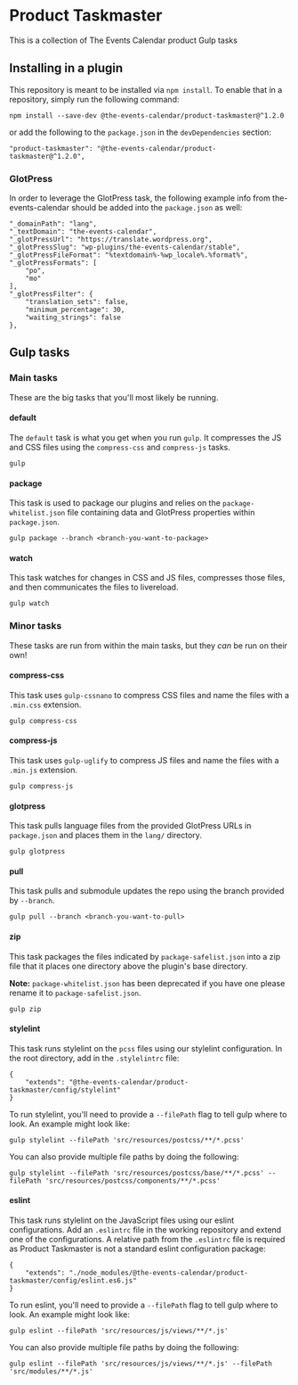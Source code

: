 # Product Taskmaster

This is a collection of The Events Calendar product Gulp tasks

## Installing in a plugin

This repository is meant to be installed via `npm install`. To enable
that in a repository, simply run the following command:

```
npm install --save-dev @the-events-calendar/product-taskmaster@^1.2.0
```

or add the following to the `package.json` in the `devDependencies` section:

```
"product-taskmaster": "@the-events-calendar/product-taskmaster@^1.2.0",
```

### GlotPress

In order to leverage the GlotPress task, the following example info from the-events-calendar
should be added into the `package.json` as well:

```
"_domainPath": "lang",
"_textDomain": "the-events-calendar",
"_glotPressUrl": "https://translate.wordpress.org",
"_glotPressSlug": "wp-plugins/the-events-calendar/stable",
"_glotPressFileFormat": "%textdomain%-%wp_locale%.%format%",
"_glotPressFormats": [
	"po",
	"mo"
],
"_glotPressFilter": {
	"translation_sets": false,
	"minimum_percentage": 30,
	"waiting_strings": false
},
```

## Gulp tasks

### Main tasks

These are the big tasks that you'll most likely be running.

#### default

The `default` task is what you get when you run `gulp`. It compresses
the JS and CSS files using the `compress-css` and `compress-js` tasks.

```
gulp
```

#### package

This task is used to package our plugins and relies on the
`package-whitelist.json` file containing data and GlotPress properties
within `package.json`.

```
gulp package --branch <branch-you-want-to-package>
```

#### watch

This task watches for changes in CSS and JS files, compresses those
files, and then communicates the files to livereload.

```
gulp watch
```

### Minor tasks

These tasks are run from within the main tasks, but they _can_ be run on
their own!

#### compress-css

This task uses `gulp-cssnano` to compress CSS files and name the files
with a `.min.css` extension.

```
gulp compress-css
```

#### compress-js

This task uses `gulp-uglify` to compress JS files and name the files
with a `.min.js` extension.

```
gulp compress-js
```

#### glotpress

This task pulls language files from the provided GlotPress URLs in `package.json` and places them in
the `lang/` directory.

```
gulp glotpress
```

#### pull

This task pulls and submodule updates the repo using the branch provided by `--branch`.

```
gulp pull --branch <branch-you-want-to-pull>
```

#### zip

This task packages the files indicated by `package-safelist.json` into
a zip file that it places one directory above the plugin's base
directory.

**Note:**  `package-whitelist.json` has been deprecated if you have one please rename it to `package-safelist.json`.


```
gulp zip
```

#### stylelint

This task runs stylelint on the `pcss` files using our stylelint configuration. In the root directory,
add in the `.stylelintrc` file:

```
{
    "extends": "@the-events-calendar/product-taskmaster/config/stylelint"
}
```

To run stylelint, you'll need to provide a `--filePath` flag to tell gulp where to look.
An example might look like:

```
gulp stylelint --filePath 'src/resources/postcss/**/*.pcss'
```

You can also provide multiple file paths by doing the following:

```
gulp stylelint --filePath 'src/resources/postcss/base/**/*.pcss' --filePath 'src/resources/postcss/components/**/*.pcss'
```

#### eslint

This task runs stylelint on the JavaScript files using our eslint configurations.
Add an `.eslintrc` file in the working repository and extend one of the configurations.
A relative path from the `.eslintrc` file is required as Product Taskmaster is not
a standard eslint configuration package:

```
{
    "extends": "./node_modules/@the-events-calendar/product-taskmaster/config/eslint.es6.js"
}
```

To run eslint, you'll need to provide a `--filePath` flag to tell gulp where to look.
An example might look like:

```
gulp eslint --filePath 'src/resources/js/views/**/*.js'
```

You can also provide multiple file paths by doing the following:

```
gulp eslint --filePath 'src/resources/js/views/**/*.js' --filePath 'src/modules/**/*.js'
```
